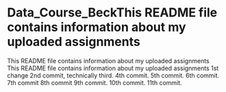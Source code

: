 # Data_Course_BeckThis README file contains information about my uploaded assignments
This README file contains information about my uploaded assignments
This README file contains information about my uploaded assignments
1st change
2nd commit, technically third.
4th commit.
5th commit.
6th commit.
7th commit
8th commit
9th commit.
10th commit.
11th commit.
